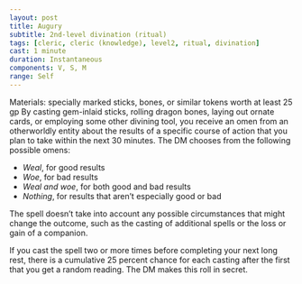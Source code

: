 ```yaml
---
layout: post
title: Augury
subtitle: 2nd-level divination (ritual)
tags: [cleric, cleric (knowledge), level2, ritual, divination]
cast: 1 minute
duration: Instantaneous
components: V, S, M
range: Self
---
```

Materials: specially marked sticks, bones, or similar tokens worth at least 25 gp
By casting gem-inlaid sticks, rolling dragon bones, laying out ornate cards, or employing some other divining tool, you receive an omen from an otherworldly entity about the results of a specific course of action that you plan to take within the next 30 minutes. The DM chooses from the following possible omens:

* *Weal*, for good results
* *Woe*, for bad results
* *Weal and woe*, for both good and bad results
* *Nothing*, for results that aren’t especially good or bad

The spell doesn’t take into account any possible circumstances that might change the outcome, such as the casting of additional spells or the loss or gain of a companion.

If you cast the spell two or more times before completing your next long rest, there is a cumulative 25 percent chance for each casting after the first that you get a random reading. The DM makes this roll in secret.